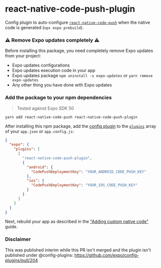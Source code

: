 # react-native-code-push-plugin

Config plugin to auto-configure [`react-native-code-push`][lib] when the native code is generated (`npx expo prebuild`).

### ⚠️ Remove Expo updates completely ⚠️

Before installing this package, you need completely remove Expo updates from your project:

- Expo updates configurations
- Expo updates execution code in your app
- Expo updates package `npm uninstall -s expo-updates` or `yarn remove expo-updates`
- Any other thing you have done with Expo updates

### Add the package to your npm dependencies

> Tested against Expo SDK 50

```
yarn add react-native-code-push react-native-code-push-plugin
```

After installing this npm package, add the [config plugin](https://docs.expo.io/guides/config-plugins/) to the [`plugins`](https://docs.expo.io/versions/latest/config/app/#plugins) array of your `app.json` or `app.config.js`:

```json
{
  "expo": {
    "plugins": [
      [
        "react-native-code-push-plugin",
        {
          "android": {
            "CodePushDeploymentKey": "YOUR_ANDROID_CODE_PUSH_KEY"
          },
          "ios": {
            "CodePushDeploymentKey": "YOUR_IOS_CODE_PUSH_KEY"
          }
        }
      ]
    ]
  }
}
```

Next, rebuild your app as described in the ["Adding custom native code"](https://docs.expo.io/workflow/customizing/) guide.

[lib]: https://www.npmjs.com/package/react-native-code-push

### Disclaimer

This was published interim while this PR isn't merged and the plugin isn't published under @config-plugins:
https://github.com/expo/config-plugins/pull/204
